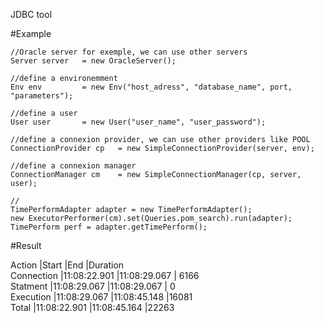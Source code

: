 JDBC tool


#Example

	//Oracle server for exemple, we can use other servers
    Server server 	= new OracleServer(); 
    
    //define a environemment
	Env env 		= new Env("host_adress", "database_name", port, "parameters"); 
	
	//define a user
	User user 		= new User("user_name", "user_password");
	
	//define a connexion provider, we can use other providers like POOL
	ConnectionProvider cp	= new SimpleConnectionProvider(server, env);
	
	//define a connexion manager
	ConnectionManager cm 	= new SimpleConnectionManager(cp, server, user);
	
	//
	TimePerformAdapter adapter = new TimePerformAdapter();
	new ExecutorPerformer(cm).set(Queries.pom_search).run(adapter);
	TimePerform perf = adapter.getTimePerform();

#Result	

Action      |Start         |End           |Duration  
Connection  |11:08:22.901  |11:08:29.067  | 6166     
Statment    |11:08:29.067  |11:08:29.067  |    0     
Execution   |11:08:29.067  |11:08:45.148  |16081     
Total       |11:08:22.901  |11:08:45.164  |22263     
